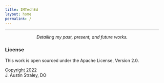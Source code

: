 ```yaml
---
title: IMTechEd
layout: home
permalink: /
---
```


<html>
    <link rel="shortcut icon" href="/favicon.ico" type="image/x-icon">
    <link rel="apple-touch-icon-precomposed" sizes="152x152" href="{{site.baseurl}}/assets/favs/apple-touch-icon.png">
    <meta name="apple-mobile-web-app-capable" content="yes">
    <meta name="apple-mobile-web-app-status-bar-style" content="black">
    <link href="{{site.baseurl}}/assets/grid/bootstrap-grid.min.css" rel="stylesheet">
    <link href="{{site.baseurl}}/assets/grid/grid.css" rel="stylesheet">
    <!-- Fonts -->
    <link rel="stylesheet" href="{{site.baseurl}}/assets/gitbook/gitbook-plugin-fontsettings/website.css">
    <!-- Search -->
    <link rel="stylesheet" href="{{site.baseurl}}/assets/gitbook/gitbook-plugin-search-pro/search.css">
    <link rel="stylesheet" href="{{site.baseurl}}/assets/gitbook/gitbook-plugin-back-to-top-button/plugin.css">
    <!-- Styles -->
    <link rel="stylesheet" href="{{site.baseurl}}/assets/gitbook/style.css">
    <link rel="stylesheet" href="{{site.baseurl}}/assets/gitbook/custom.css">
    <link rel="stylesheet" href="{{site.baseurl}}/assets/gitbook/rouge/{{ site.syntax_highlighter_style | default: 'colorful' }}.css">
</html>
<hr>

*<center>Detailing my past, present, and future works.</center>*

### License
This work is open sourced under the Apache License, Version 2.0. <br>

[Copyright 2022][1]<br>
J. Austin Straley, DO

[1]: /pages/disclaimer/
